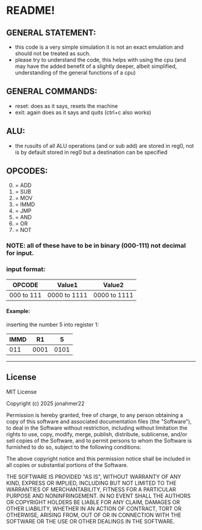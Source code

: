 # README! 

## GENERAL STATEMENT:
- this code is a very simple simulation it is not an exact emulation and should not be treated as such.
- please try to understand the code, this helps with using the cpu (and may have the added benefit of a slightly deeper, albeit simplified, understanding of the general functions of a cpu)

## GENERAL COMMANDS:
- reset: does as it says, resets the machine
- exit: again does as it says and quits (ctrl+c also works)

## ALU:
- the rusults of all ALU operations (and or sub add) are stored in reg0, not is by default stored in reg0 but a destination can be specified

## OPCODES:
0. = ADD
1. = SUB
2. = MOV
3. = IMMD
4. = JMP
5. = AND
6. = OR
7. = NOT
### NOTE: all of these have to be in binary (000-111) not decimal for input.

### input format:
| OPCODE | Value1 | Value2 |
|----------|----------|----------|
| 000 to 111 | 0000 to 1111 | 0000 to 1111 |

#### Example:
inserting the number 5 into register 1:

| IMMD | R1 | 5  |
|------|----|----|
| 011  |0001|0101|

---

## License
MIT License

Copyright (c) 2025 jonahmer22

Permission is hereby granted, free of charge, to any person obtaining a copy of this software and associated documentation files (the "Software"), to deal in the Software without restriction, including without limitation the rights to use, copy, modify, merge, publish, distribute, sublicense, and/or sell copies of the Software, and to permit persons to whom the Software is furnished to do so, subject to the following conditions:

The above copyright notice and this permission notice shall be included in all copies or substantial portions of the Software.

THE SOFTWARE IS PROVIDED "AS IS", WITHOUT WARRANTY OF ANY KIND, EXPRESS OR IMPLIED, INCLUDING BUT NOT LIMITED TO THE WARRANTIES OF MERCHANTABILITY, FITNESS FOR A PARTICULAR PURPOSE AND NONINFRINGEMENT. IN NO EVENT SHALL THE AUTHORS OR COPYRIGHT HOLDERS BE LIABLE FOR ANY CLAIM, DAMAGES OR OTHER LIABILITY, WHETHER IN AN ACTION OF CONTRACT, TORT OR OTHERWISE, ARISING FROM, OUT OF OR IN CONNECTION WITH THE SOFTWARE OR THE USE OR OTHER DEALINGS IN THE SOFTWARE.